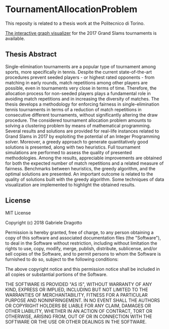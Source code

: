 # TournamentAllocationProblem

This reposity is related to a thesis work at the Politecnico di Torino.

[The interactive graph visualizer](https://gdragotto.github.io/TournamentAllocationProblem/#) for the 2017 Grand Slams tournaments is available.

## Thesis Abstract

Single-elimination tournaments are a popular type of tournament among sports, more specifically in tennis. Despite the current state-of-the-art procedures prevent seeded players - or highest rated opponents - from matching in early rounds, match repetitions among other players are possible, even in tournaments very close in terms of time. Therefore, the allocation process for non-seeded players plays a fundamental role in avoiding match repetitions and in increasing the diversity of matches. The thesis develops a methodology for enforcing fairness in single-elimination tennis tournaments in terms of a reduction of match repetitions in consecutive different tournaments, without significantly altering the draw procedure. The considered tournament allocation problem amounts to solving a clustering problem by means of mathematical programming. Several results and solutions are provided for real-life instances related to Grand Slams in 2017 by exploiting the potential of an Integer Programming solver. Moreover, a greedy approach to generate quantitatively good solutions is presented, along with two heuristics. Full tournament simulations are performed to assess the quality of presented methodologies. Among the results, appreciable improvements are obtained for both the expected number of match repetitions and a related measure of fairness. Benchmarks between heuristics, the greedy algorithm, and the optimal solutions are presented. An important outcome is related to the quality of solutions built with the greedy algorithm. Some techniques of data visualization are implemented to highlight the obtained results.

## License

MIT License

Copyright (c) 2018 Gabriele Dragotto

Permission is hereby granted, free of charge, to any person obtaining a copy
of this software and associated documentation files (the "Software"), to deal
in the Software without restriction, including without limitation the rights
to use, copy, modify, merge, publish, distribute, sublicense, and/or sell
copies of the Software, and to permit persons to whom the Software is
furnished to do so, subject to the following conditions:

The above copyright notice and this permission notice shall be included in all
copies or substantial portions of the Software.

THE SOFTWARE IS PROVIDED "AS IS", WITHOUT WARRANTY OF ANY KIND, EXPRESS OR
IMPLIED, INCLUDING BUT NOT LIMITED TO THE WARRANTIES OF MERCHANTABILITY,
FITNESS FOR A PARTICULAR PURPOSE AND NONINFRINGEMENT. IN NO EVENT SHALL THE
AUTHORS OR COPYRIGHT HOLDERS BE LIABLE FOR ANY CLAIM, DAMAGES OR OTHER
LIABILITY, WHETHER IN AN ACTION OF CONTRACT, TORT OR OTHERWISE, ARISING FROM,
OUT OF OR IN CONNECTION WITH THE SOFTWARE OR THE USE OR OTHER DEALINGS IN THE
SOFTWARE.
